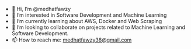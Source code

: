 - 👋 Hi, I’m @medhatfawzy
- 👀 I’m interested in Software Development and Machine Learning
- 🌱 I’m currently learning about AWS, Docker and Web Scraping
- 💞️ I’m looking to collaborate on projects related to Machine Learning and Software Development.
- 📫 How to reach me: medhatfawzy38@gmail.com

<!---
medhatfawzy/medhatfawzy is a ✨ special ✨ repository because its `README.md` (this file) appears on your GitHub profile.
You can click the Preview link to take a look at your changes.
--->
